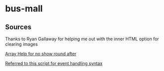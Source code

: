 # bus-mall

## Sources

Thanks to Ryan Gallaway for helping me out with the inner HTML option for clearing images

[Array Help for no show round after](https://developer.mozilla.org/en-US/docs/Web/JavaScript/Reference/Global_Objects/Array)

[Referred to this script for event handling syntax](https://github.com/codefellows/seattle-201d70/blob/master/class-11/demo/inclass-demo/app.js)